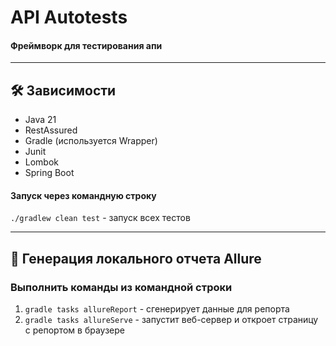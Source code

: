 # API Autotests

#### Фреймворк для тестирования апи
---
## 🛠 Зависимости

- Java 21
- RestAssured
- Gradle (используется Wrapper)
- Junit
- Lombok
- Spring Boot

#### Запуск через командную строку
`./gradlew clean test` - запуск всех тестов

---
## 🧪 Генерация локального отчета Allure
### Выполнить команды из командной строки
1. `gradle tasks allureReport` - сгенерирует данные для репорта
2. `gradle tasks allureServe` - запустит веб-сервер и откроет страницу с репортом в браузере

